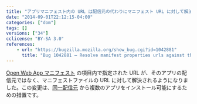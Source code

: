 ```yaml
---
title: "アプリマニフェスト内の URL は配信元の代わりにマニフェスト URL に対して解決されるようになりました"
date: "2014-09-01T22:12:15-04:00"
categories: ["dom"]
tags: []
versions: ["34"]
cclicense: "BY-SA 3.0"
references:
    - url: "https://bugzilla.mozilla.org/show_bug.cgi?id=1042881"
      title: "Bug 1042881 – Resolve manifest properties urls against the manifest url instead of the origin."
---
```

[Open Web App マニフェスト](https://developer.mozilla.org/ja/Apps/Build/Manifest) の項目内で指定された URL が、そのアプリの配信元ではなく、マニフェストファイルの URL に対して解決されるようになりました。この変更は、[同一配信元](https://developer.mozilla.org/ja/docs/Web/Security/Same-origin_policy) から複数のアプリをインストール可能にするための措置です。
